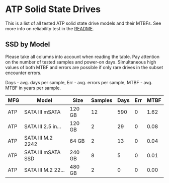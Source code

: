 ATP Solid State Drives
======================

This is a list of all tested ATP solid state drive models and their MTBFs. See
more info on reliability test in the [README](https://github.com/bsdhw/SMART).

SSD by Model
------------

Please take all columns into account when reading the table. Pay attention on the
number of tested samples and power-on days. Simultaneous high values of both MTBF
and errors are possible if only rare drives in the subset encounter errors.

Days - avg. days per sample,
Err  - avg. errors per sample,
MTBF - avg. MTBF in years per sample.

| MFG       | Model              | Size   | Samples | Days  | Err   | MTBF |
|-----------|--------------------|--------|---------|-------|-------|------|
| ATP       | SATA III mSATA     | 120 GB | 12      | 590   | 0     | 1.62   |
| ATP       | SATA III 2.5 in... | 120 GB | 2       | 29    | 0     | 0.08   |
| ATP       | SATA III M.2 2242  | 64 GB  | 2       | 13    | 0     | 0.04   |
| ATP       | SATA III mSATA SSD | 240 GB | 8       | 5     | 0     | 0.01   |
| ATP       | SATA III M.2 22... | 480 GB | 2       | 0     | 0     | 0.00   |
